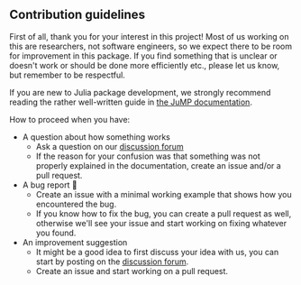 ## Contribution guidelines

First of all, thank you for your interest in this project! Most of us working on this are researchers, not software engineers, so we expect there to be room for improvement in this package. If you find something that is unclear or doesn't work or should be done more efficiently etc., please let us know, but remember to be respectful.

If you are new to Julia package development, we strongly recommend reading the rather well-written guide in [the JuMP documentation](https://jump.dev/JuMP.jl/dev/developers/contributing/#Contribute-code-to-JuMP).

How to proceed when you have:
- A question about how something works
  - Ask a question on our [discussion forum](https://github.com/gamma-opt/DecisionProgramming.jl/discussions)
  - If the reason for your confusion was that something was not properly explained in the documentation, create an issue and/or a pull request.
- A bug report 🐛
  - Create an issue with a minimal working example that shows how you encountered the bug.
  - If you know how to fix the bug, you can create a pull request as well, otherwise we'll see your issue and start working on fixing whatever you found.
- An improvement suggestion
  - It might be a good idea to first discuss your idea with us, you can start by posting on the [discussion forum](https://github.com/gamma-opt/DecisionProgramming.jl/discussions).
  - Create an issue and start working on a pull request.
